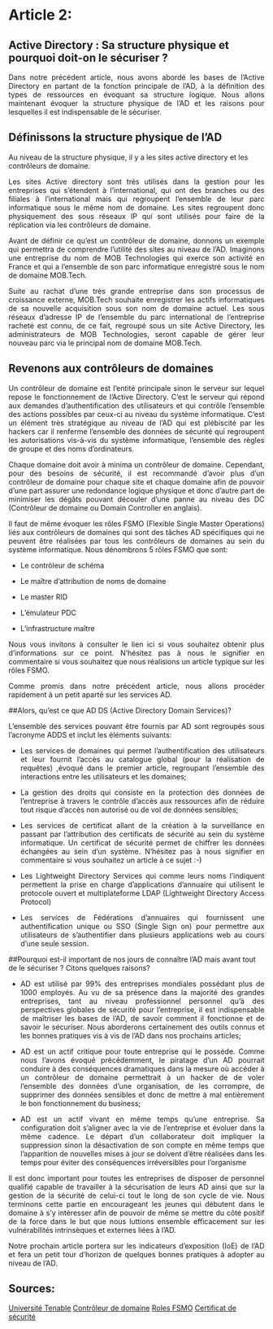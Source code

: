 # Article 2: 
## Active Directory : Sa structure physique et pourquoi doit-on le sécuriser ?
<p align="justify">
Dans notre précédent article, nous avons abordé les bases de l’Active Directory en partant de la fonction principale de l’AD, à la définition des types de ressources en évoquant sa structure logique. Nous allons maintenant évoquer la structure physique de l’AD et les raisons pour lesquelles il est indispensable de le sécuriser. 
</p>

## Définissons la structure physique de l’AD

Au niveau de la structure physique, il y a les sites active directory et les contrôleurs de domaine. 
<p align="justify"> Les sites Active directory sont très utilisés dans la gestion pour les entreprises qui s’étendent à l’international, qui ont des branches ou des filiales à l’international mais qui regroupent l’ensemble de leur parc informatique sous le même nom de domaine. Les sites regroupent donc physiquement des sous réseaux IP qui sont utilisés pour faire de la réplication via les contrôleurs de domaine.
<p align="justify"> Avant de définir ce qu’est un contrôleur de domaine, donnons un exemple qui permettra de comprendre l’utilité des sites au niveau de l’AD. Imaginons une entreprise du nom de MOB Technologies qui exerce son activité en France et qui a l’ensemble de son parc informatique enregistré sous le nom de domaine MOB.Tech.
<p align="justify"> Suite au rachat d’une très grande entreprise dans son processus de croissance externe, MOB.Tech souhaite enregistrer les actifs informatiques de sa nouvelle acquisition sous son nom de domaine actuel. Les sous réseaux d’adresse IP de l’ensemble du parc international de l’entreprise racheté est connu, de ce fait, regroupé sous un site Active Directory, les administrateurs de MOB Technologies, seront capable de gérer leur nouveau parc via le principal nom de domaine MOB.Tech.

## Revenons aux contrôleurs de domaines
 
<p align="justify">Un contrôleur de domaine est l’entité principale sinon le serveur sur lequel repose le fonctionnement de l’Active Directory. C’est le serveur qui répond aux demandes d’authentification des utilisateurs et qui contrôle l’ensemble des actions possibles par ceux-ci au niveau du système informatique. C’est un élément très stratégique au niveau de l’AD qui est plébiscité par les hackers car il renferme l’ensemble des données de sécurité qui regroupent les autorisations vis-à-vis du système informatique, l’ensemble des règles de groupe et des noms d’ordinateurs.
<p align="justify">Chaque domaine doit avoir à minima un contrôleur de domaine. Cependant, pour des besoins de sécurité, il est recommandé d’avoir plus d’un contrôleur de domaine pour chaque site et chaque domaine afin de pouvoir d’une part assurer une redondance logique physique et donc d’autre part de minimiser les dégâts pouvant découler d’une panne au niveau des DC (Contrôleur de domaine ou Domain Controller en anglais).
 
<p align="justify">Il faut de même évoquer les rôles FSMO (Flexible Single Master Operations) liés aux contrôleurs de domaines qui sont des tâches AD spécifiques qui ne peuvent être réalisées par tous les contrôleurs de domaines au sein du système informatique. Nous dénombrons 5 rôles FSMO que sont:</p>

  - <p align="justify">Le contrôleur de schéma
  - <p align="justify">Le maître d’attribution de noms de domaine
  - <p align="justify">Le master RID
  - <p align="justify">L’émulateur PDC
  - <p align="justify">L’infrastructure maître 
  
<p align="justify">Nous vous invitons à consulter le lien ici si vous souhaitez obtenir plus d’informations sur ce point. N’hésitez pas à nous le signifier en commentaire si vous souhaitez que nous réalisions un article typique sur les rôles FSMO.

<p align="justify">Comme promis dans notre précédent article, nous allons procéder rapidement à un petit aparté sur les services AD.</p>

##Alors, qu’est ce que AD DS (Active Directory Domain Services)?

<p align="justify">L’ensemble des services pouvant être fournis par AD sont regroupés sous l’acronyme ADDS et inclut les éléments suivants:</p>

- <p align="justify">Les services de domaines qui permet l’authentification des utilisateurs et leur fournit l’accès au catalogue global (pour la réalisation de requêtes) ,évoqué dans le premier article, regroupant l’ensemble des interactions entre les utilisateurs et les domaines;
 
- <p align="justify">La gestion des droits qui consiste en la protection des données de l’entreprise à travers le contrôle d’accès aux ressources afin de réduire tout risque d’accès non autorisé ou de vol de données sensibles;
 
- <p align="justify">Les services de certificat allant de la création à la surveillance en passant par l’attribution des certificats de sécurité au sein du système informatique. Un certificat de sécurité permet de chiffrer les données échangées au sein d’un système. N’hésitez pas à nous signifier en commentaire si vous souhaitez un article à ce sujet :-)
 
- <p align="justify">Les Lightweight Directory Services qui comme leurs noms l’indiquent permettent la prise en charge d’applications d’annuaire qui utilisent le protocole ouvert et multiplateforme LDAP (Lightweight Directory Access Protocol)
 
- <p align="justify">Les services de Fédérations d’annuaires qui fournissent une authentification unique ou SSO (Single Sign on) pour permettre aux utilisateurs de s’authentifier dans plusieurs applications web au cours d’une seule session.</p>


##Pourquoi est-il important de nos jours de connaître l’AD mais avant tout de le sécuriser ? Citons quelques raisons?

- <p align="justify">AD est utilisé par 99% des entreprises mondiales possédant plus de 1000 employés. Au vu de sa présence dans la majorité des grandes entreprises, tant au niveau professionnel personnel qu’à des perspectives globales de sécurité pour l’entreprise, il est indispensable de maîtriser les bases de l’AD, de savoir comment il fonctionne et de savoir le sécuriser. Nous aborderons certainement des outils connus et les bonnes pratiques vis à vis de l’AD dans nos prochains articles;
 
- <p align="justify">AD est un actif critique pour toute entreprise qui le possède. Comme nous l’avons évoqué précédemment, le piratage d’un AD pourrait conduire à des conséquences dramatiques dans la mesure où accéder à un contrôleur de domaine permettrait à un hacker de de voler l’ensemble des données d’une organisation, de les corrompre, de supprimer des données sensibles et donc de mettre à mal entièrement le bon fonctionnement du business;
 
- <p align="justify">AD est un actif vivant en même temps qu’une entreprise. Sa configuration doit s’aligner avec la vie de l’entreprise et évoluer dans la même cadence. Le départ d’un collaborateur doit impliquer la suppression sinon la désactivation de son compte en même temps que l’apparition de nouvelles mises à jour se doivent d’être réalisées dans les temps pour éviter des conséquences irréversibles pour l’organisme

<p align="justify">Il est donc important pour toutes les entreprises de disposer de personnel qualifié capable de travailler à la sécurisation de leurs AD ainsi que sur la gestion de la sécurité de celui-ci tout le long de son cycle de vie. Nous terminons cette partie en encourageant les jeunes qui débutent dans le domaine à s’y intéresser afin de pouvoir de même se mettre du côté positif de la force dans le but que nous luttions ensemble efficacement sur les vulnérabilités intrinsèques et externes liées à l’AD.
 
<p align="justify">Notre prochain article portera sur les indicateurs d’exposition (IoE) de l’AD et fera un petit tour d’horizon de quelques bonnes pratiques à adopter au niveau de l’AD.</p>

## Sources:

[Université Tenable](https://www.University.tenable.com)
[Contrôleur de domaine](https://www.varonis.com/fr/blog/controleur-de-domaine)
[Roles FSMO](https://docs.microsoft.com/fr-fr/troubleshoot/windows-server/identity/fsmo-roles#:~:text=Le%20titulaire%20du%20r%C3%B4le%20FSMO%20d'infrastructure%20est%20le%20responsable,r%C3%A9f%C3%A9rence%20d'objet%20entre%20domaines.&text=Le%20r%C3%B4le%20Ma%C3%AEtre%20d'infrastructure,de%20catalogue%20global%20(GC).)
[Certificat de sécurité](https://monentreprisesurle.net/certificat-securite/#:~:text=Qu'est%2Dce%20qu',exemple%2C%20ne%20soient%20pas%20compromises.)

